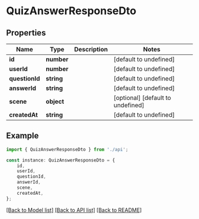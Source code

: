 # QuizAnswerResponseDto


## Properties

Name | Type | Description | Notes
------------ | ------------- | ------------- | -------------
**id** | **number** |  | [default to undefined]
**userId** | **number** |  | [default to undefined]
**questionId** | **string** |  | [default to undefined]
**answerId** | **string** |  | [default to undefined]
**scene** | **object** |  | [optional] [default to undefined]
**createdAt** | **string** |  | [default to undefined]

## Example

```typescript
import { QuizAnswerResponseDto } from './api';

const instance: QuizAnswerResponseDto = {
    id,
    userId,
    questionId,
    answerId,
    scene,
    createdAt,
};
```

[[Back to Model list]](../README.md#documentation-for-models) [[Back to API list]](../README.md#documentation-for-api-endpoints) [[Back to README]](../README.md)
